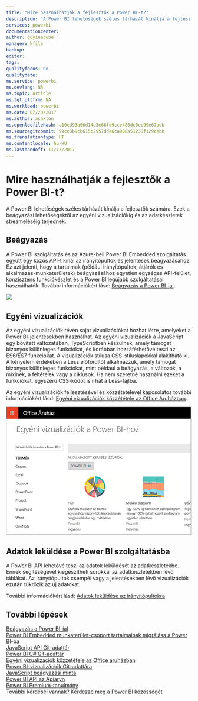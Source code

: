 ```yaml
---
title: "Mire használhatják a fejlesztők a Power BI-t?"
description: "A Power BI lehetőségek széles tárházát kínálja a fejlesztők számára. Ezek a beágyazási lehetőségektől az egyéni vizualizációkig és az adatkészletek streameléséig terjednek."
services: powerbi
documentationcenter: 
author: guyinacube
manager: kfile
backup: 
editor: 
tags: 
qualityfocus: no
qualitydate: 
ms.service: powerbi
ms.devlang: NA
ms.topic: article
ms.tgt_pltfrm: NA
ms.workload: powerbi
ms.date: 07/20/2017
ms.author: asaxton
ms.openlocfilehash: a10cd93a06d14e3e66fd9cce480dc0ec99e67aeb
ms.sourcegitcommit: 99cc3b9cb615c2957dde6ca908a51238f129cebb
ms.translationtype: HT
ms.contentlocale: hu-HU
ms.lasthandoff: 11/13/2017
---
```

# <a name="what-can-developers-do-with-power-bi"></a>Mire használhatják a fejlesztők a Power BI-t?
A Power BI lehetőségek széles tárházát kínálja a fejlesztők számára. Ezek a beágyazási lehetőségektől az egyéni vizualizációkig és az adatkészletek streameléséig terjednek.

## <a name="embedding"></a>Beágyazás
A Power BI szolgáltatás és az Azure-beli Power BI Embedded szolgáltatás együtt egy közös API-t kínál az irányítópultok és jelentések beágyazásához. Ez azt jelenti, hogy a tartalmak (például irányítópultok, átjárók és alkalmazás-munkaterületek) beágyazásához egyetlen egységes API-felület, konzisztens funkciókészlet és a Power BI legújabb szolgáltatásai használhatók. További információkért lásd: [Beágyazás a Power BI-jal](embedding.md).

![](media/what-can-you-do/powerbi-embed-sample.png)

## <a name="custom-visuals"></a>Egyéni vizualizációk
Az egyéni vizualizációk révén saját vizualizációkat hozhat létre, amelyeket a Power BI-jelentésekben használhat. Az egyéni vizualizációk a JavaScript egy bővített változatában, TypeScriptben készülnek, amely támogat bizonyos különleges funkciókat, és korábban hozzáférhetővé teszi az ES6/ES7 funkciókat. A vizualizációk stílusa CSS-stíluslapokkal alakítható ki. A kényelem érdekében a Less előfordítót alkalmazzuk, amely támogat bizonyos különleges funkciókat, mint például a beágyazás, a változók, a mixinek, a feltételek vagy a ciklusok. Ha nem szeretné használni ezeket a funkciókat, egyszerű CSS-kódot is írhat a Less-fájlba.

Az egyéni vizualizációk fejlesztésével és közzétételével kapcsolatos további információkért lásd: [Egyéni vizualizációk közzététele az Office Áruházban](office-store.md).

![](media/what-can-you-do/powerbi-custom-visual-store.png)

## <a name="push-data-into-power-bi"></a>Adatok leküldése a Power BI szolgáltatásba
A Power BI API lehetővé teszi az adatok leküldését az adatkészletekbe. Ennek segítéségével kiegészítheti sorokkal az adatkészletekben lévő táblákat. Az irányítópultok csempéi vagy a jelentésekben lévő vizualizációk ezután tükrözik az új adatokat.

További információkért lásd: [Adatok leküldése az irányítópultokra](walkthrough-push-data.md)

## <a name="next-steps"></a>További lépések
[Beágyazás a Power BI-jal](embedding.md)  
[Power BI Embedded munkaterület-csoport tartalmainak migrálása a Power BI-ba](migrate-from-powerbi-embedded.md)  
[JavaScript API Git-adattár](https://github.com/Microsoft/PowerBI-JavaScript)  
[Power BI C# Git-adattár](https://github.com/Microsoft/PowerBI-CSharp)  
[Egyéni vizualizációk közzététele az Office áruházban](office-store.md)  
[Power BI-vizualizációk Git-adattára](https://github.com/Microsoft/PowerBI-visuals)  
[JavaScript beágyazási minta](https://microsoft.github.io/PowerBI-JavaScript/demo/)  
[Power BI API az Apiaryn](http://docs.powerbi.apiary.io/#)  
[Power BI Premium-tanulmány](https://aka.ms/pbipremiumwhitepaper)  
További kérdései vannak? [Kérdezze meg a Power BI közösségét](http://community.powerbi.com/)

